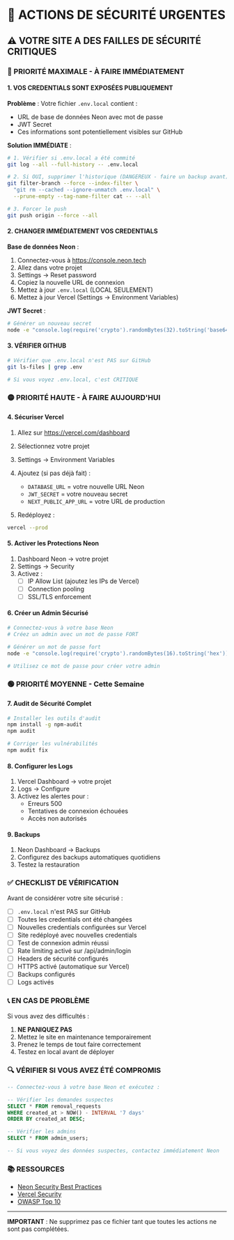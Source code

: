 # 🚨 ACTIONS DE SÉCURITÉ URGENTES

## ⚠️ VOTRE SITE A DES FAILLES DE SÉCURITÉ CRITIQUES

### 🔴 PRIORITÉ MAXIMALE - À FAIRE IMMÉDIATEMENT

#### 1. VOS CREDENTIALS SONT EXPOSÉES PUBLIQUEMENT

**Problème** : Votre fichier `.env.local` contient :
- URL de base de données Neon avec mot de passe
- JWT Secret
- Ces informations sont potentiellement visibles sur GitHub

**Solution IMMÉDIATE** :

```bash
# 1. Vérifier si .env.local a été commité
git log --all --full-history -- .env.local

# 2. Si OUI, supprimer l'historique (DANGEREUX - faire un backup avant)
git filter-branch --force --index-filter \
  "git rm --cached --ignore-unmatch .env.local" \
  --prune-empty --tag-name-filter cat -- --all

# 3. Forcer le push
git push origin --force --all
```

#### 2. CHANGER IMMÉDIATEMENT VOS CREDENTIALS

**Base de données Neon** :
1. Connectez-vous à https://console.neon.tech
2. Allez dans votre projet
3. Settings → Reset password
4. Copiez la nouvelle URL de connexion
5. Mettez à jour `.env.local` (LOCAL SEULEMENT)
6. Mettez à jour Vercel (Settings → Environment Variables)

**JWT Secret** :
```bash
# Générer un nouveau secret
node -e "console.log(require('crypto').randomBytes(32).toString('base64'))"
```

#### 3. VÉRIFIER GITHUB

```bash
# Vérifier que .env.local n'est PAS sur GitHub
git ls-files | grep .env

# Si vous voyez .env.local, c'est CRITIQUE
```

### 🟡 PRIORITÉ HAUTE - À FAIRE AUJOURD'HUI

#### 4. Sécuriser Vercel

1. Allez sur https://vercel.com/dashboard
2. Sélectionnez votre projet
3. Settings → Environment Variables
4. Ajoutez (si pas déjà fait) :
   - `DATABASE_URL` = votre nouvelle URL Neon
   - `JWT_SECRET` = votre nouveau secret
   - `NEXT_PUBLIC_APP_URL` = votre URL de production

5. Redéployez :
```bash
vercel --prod
```

#### 5. Activer les Protections Neon

1. Dashboard Neon → votre projet
2. Settings → Security
3. Activez :
   - [ ] IP Allow List (ajoutez les IPs de Vercel)
   - [ ] Connection pooling
   - [ ] SSL/TLS enforcement

#### 6. Créer un Admin Sécurisé

```bash
# Connectez-vous à votre base Neon
# Créez un admin avec un mot de passe FORT

# Générer un mot de passe fort
node -e "console.log(require('crypto').randomBytes(16).toString('hex'))"

# Utilisez ce mot de passe pour créer votre admin
```

### 🟢 PRIORITÉ MOYENNE - Cette Semaine

#### 7. Audit de Sécurité Complet

```bash
# Installer les outils d'audit
npm install -g npm-audit
npm audit

# Corriger les vulnérabilités
npm audit fix
```

#### 8. Configurer les Logs

1. Vercel Dashboard → votre projet
2. Logs → Configure
3. Activez les alertes pour :
   - Erreurs 500
   - Tentatives de connexion échouées
   - Accès non autorisés

#### 9. Backups

1. Neon Dashboard → Backups
2. Configurez des backups automatiques quotidiens
3. Testez la restauration

### ✅ CHECKLIST DE VÉRIFICATION

Avant de considérer votre site sécurisé :

- [ ] `.env.local` n'est PAS sur GitHub
- [ ] Toutes les credentials ont été changées
- [ ] Nouvelles credentials configurées sur Vercel
- [ ] Site redéployé avec nouvelles credentials
- [ ] Test de connexion admin réussi
- [ ] Rate limiting activé sur /api/admin/login
- [ ] Headers de sécurité configurés
- [ ] HTTPS activé (automatique sur Vercel)
- [ ] Backups configurés
- [ ] Logs activés

### 📞 EN CAS DE PROBLÈME

Si vous avez des difficultés :

1. **NE PANIQUEZ PAS**
2. Mettez le site en maintenance temporairement
3. Prenez le temps de tout faire correctement
4. Testez en local avant de déployer

### 🔍 VÉRIFIER SI VOUS AVEZ ÉTÉ COMPROMIS

```sql
-- Connectez-vous à votre base Neon et exécutez :

-- Vérifier les demandes suspectes
SELECT * FROM removal_requests 
WHERE created_at > NOW() - INTERVAL '7 days'
ORDER BY created_at DESC;

-- Vérifier les admins
SELECT * FROM admin_users;

-- Si vous voyez des données suspectes, contactez immédiatement Neon
```

### 📚 RESSOURCES

- [Neon Security Best Practices](https://neon.tech/docs/security)
- [Vercel Security](https://vercel.com/docs/security)
- [OWASP Top 10](https://owasp.org/www-project-top-ten/)

---

**IMPORTANT** : Ne supprimez pas ce fichier tant que toutes les actions ne sont pas complétées.
